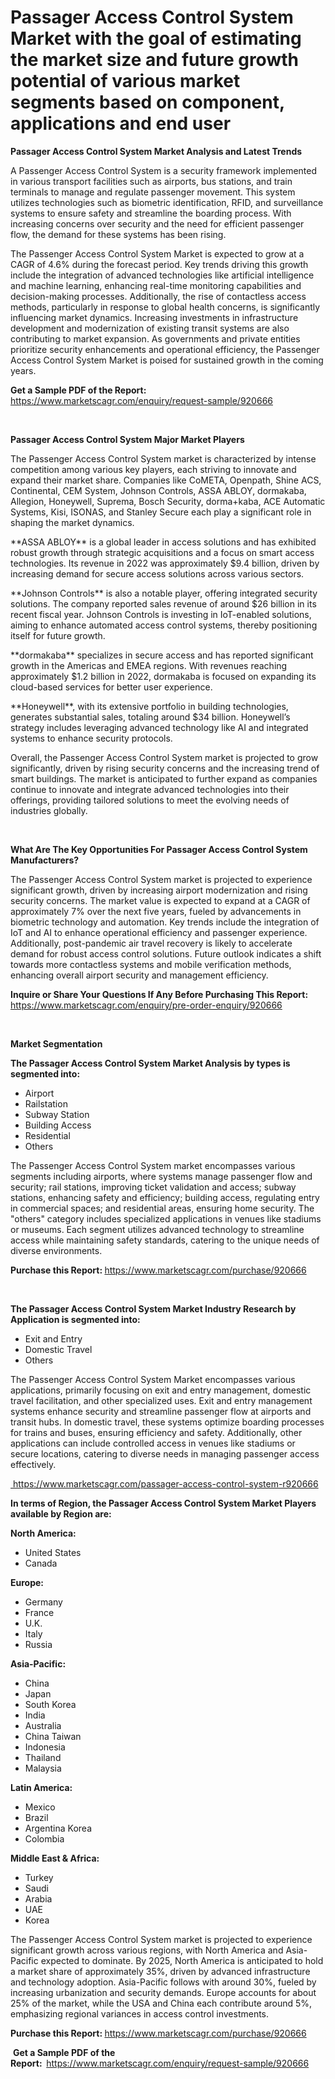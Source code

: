 <p><h1>Passager Access Control System Market with the goal of estimating the market size and future growth potential of various market segments based on component, applications and end user</h1></p><p><strong>Passager Access Control System Market Analysis and Latest Trends</strong></p>
<p><p>A Passenger Access Control System is a security framework implemented in various transport facilities such as airports, bus stations, and train terminals to manage and regulate passenger movement. This system utilizes technologies such as biometric identification, RFID, and surveillance systems to ensure safety and streamline the boarding process. With increasing concerns over security and the need for efficient passenger flow, the demand for these systems has been rising.</p><p>The Passenger Access Control System Market is expected to grow at a CAGR of 4.6% during the forecast period. Key trends driving this growth include the integration of advanced technologies like artificial intelligence and machine learning, enhancing real-time monitoring capabilities and decision-making processes. Additionally, the rise of contactless access methods, particularly in response to global health concerns, is significantly influencing market dynamics. Increasing investments in infrastructure development and modernization of existing transit systems are also contributing to market expansion. As governments and private entities prioritize security enhancements and operational efficiency, the Passenger Access Control System Market is poised for sustained growth in the coming years.</p></p>
<p><strong>Get a Sample PDF of the Report:&nbsp;</strong> <a href="https://www.marketscagr.com/enquiry/request-sample/920666?utm_campaign=2958&utm_medium=2&utm_source=Github&utm_content=ia&utm_term=18042025&utm_id=passager-access-control-system">https://www.marketscagr.com/enquiry/request-sample/920666</a></p>
<p>&nbsp;</p>
<p><strong>Passager Access Control System Major Market Players</strong></p>
<p><p>The Passenger Access Control System market is characterized by intense competition among various key players, each striving to innovate and expand their market share. Companies like CoMETA, Openpath, Shine ACS, Continental, CEM System, Johnson Controls, ASSA ABLOY, dormakaba, Allegion, Honeywell, Suprema, Bosch Security, dorma+kaba, ACE Automatic Systems, Kisi, ISONAS, and Stanley Secure each play a significant role in shaping the market dynamics.</p><p>**ASSA ABLOY** is a global leader in access solutions and has exhibited robust growth through strategic acquisitions and a focus on smart access technologies. Its revenue in 2022 was approximately $9.4 billion, driven by increasing demand for secure access solutions across various sectors.</p><p>**Johnson Controls** is also a notable player, offering integrated security solutions. The company reported sales revenue of around $26 billion in its recent fiscal year. Johnson Controls is investing in IoT-enabled solutions, aiming to enhance automated access control systems, thereby positioning itself for future growth.</p><p>**dormakaba** specializes in secure access and has reported significant growth in the Americas and EMEA regions. With revenues reaching approximately $1.2 billion in 2022, dormakaba is focused on expanding its cloud-based services for better user experience.</p><p>**Honeywell**, with its extensive portfolio in building technologies, generates substantial sales, totaling around $34 billion. Honeywell’s strategy includes leveraging advanced technology like AI and integrated systems to enhance security protocols.</p><p>Overall, the Passenger Access Control System market is projected to grow significantly, driven by rising security concerns and the increasing trend of smart buildings. The market is anticipated to further expand as companies continue to innovate and integrate advanced technologies into their offerings, providing tailored solutions to meet the evolving needs of industries globally.</p></p>
<p>&nbsp;</p>
<p><strong>What Are The Key Opportunities For Passager Access Control System Manufacturers?</strong></p>
<p><p>The Passenger Access Control System market is projected to experience significant growth, driven by increasing airport modernization and rising security concerns. The market value is expected to expand at a CAGR of approximately 7% over the next five years, fueled by advancements in biometric technology and automation. Key trends include the integration of IoT and AI to enhance operational efficiency and passenger experience. Additionally, post-pandemic air travel recovery is likely to accelerate demand for robust access control solutions. Future outlook indicates a shift towards more contactless systems and mobile verification methods, enhancing overall airport security and management efficiency.</p></p>
<p><strong>Inquire or Share Your Questions If Any Before Purchasing This Report:</strong> <a href="https://www.marketscagr.com/enquiry/pre-order-enquiry/920666?utm_campaign=2958&utm_medium=2&utm_source=Github&utm_content=ia&utm_term=18042025&utm_id=passager-access-control-system">https://www.marketscagr.com/enquiry/pre-order-enquiry/920666</a></p>
<p>&nbsp;</p>
<p><strong>Market Segmentation</strong></p>
<p><strong>The Passager Access Control System Market Analysis by types is segmented into:</strong></p>
<p><ul><li>Airport</li><li>Railstation</li><li>Subway Station</li><li>Building Access</li><li>Residential</li><li>Others</li></ul></p>
<p><p>The Passenger Access Control System market encompasses various segments including airports, where systems manage passenger flow and security; rail stations, improving ticket validation and access; subway stations, enhancing safety and efficiency; building access, regulating entry in commercial spaces; and residential areas, ensuring home security. The "others" category includes specialized applications in venues like stadiums or museums. Each segment utilizes advanced technology to streamline access while maintaining safety standards, catering to the unique needs of diverse environments.</p></p>
<p><strong>Purchase this Report:&nbsp;</strong><a href="https://www.marketscagr.com/purchase/920666?utm_campaign=2958&utm_medium=2&utm_source=Github&utm_content=ia&utm_term=18042025&utm_id=passager-access-control-system">https://www.marketscagr.com/purchase/920666</a></p>
<p>&nbsp;</p>
<p><strong>The Passager Access Control System Market Industry Research by Application is segmented into:</strong></p>
<p><ul><li>Exit and Entry</li><li>Domestic Travel</li><li>Others</li></ul></p>
<p><p>The Passenger Access Control System Market encompasses various applications, primarily focusing on exit and entry management, domestic travel facilitation, and other specialized uses. Exit and entry management systems enhance security and streamline passenger flow at airports and transit hubs. In domestic travel, these systems optimize boarding processes for trains and buses, ensuring efficiency and safety. Additionally, other applications can include controlled access in venues like stadiums or secure locations, catering to diverse needs in managing passenger access effectively.</p></p>
<p><a href="https://www.marketscagr.com/passager-access-control-system-r920666?utm_campaign=2958&utm_medium=2&utm_source=Github&utm_content=ia&utm_term=18042025&utm_id=passager-access-control-system">&nbsp;https://www.marketscagr.com/passager-access-control-system-r920666</a></p>
<p><strong>In terms of Region, the Passager Access Control System Market Players available by Region are:</strong></p>
<p>
    <p> <strong> North America: </strong>
        <ul>
            <li>United States</li>
            <li>Canada</li>
        </ul>
        </p> 
    <p> <strong> Europe: </strong>
        <ul>
            <li>Germany</li>
            <li>France</li>
            <li>U.K.</li>
            <li>Italy</li>
            <li>Russia</li>
        </ul>
        </p> 
    <p> <strong> Asia-Pacific: </strong>
        <ul>
            <li>China</li>
            <li>Japan</li>
            <li>South Korea</li>
            <li>India</li>
            <li>Australia</li>
            <li>China Taiwan</li>
            <li>Indonesia</li>
            <li>Thailand</li>
            <li>Malaysia</li>
        </ul>
        </p> 
    <p> <strong> Latin America: </strong>
        <ul>
            <li>Mexico</li>
            <li>Brazil</li>
            <li>Argentina Korea</li>
            <li>Colombia</li>
        </ul>
        </p> 
    <p> <strong> Middle East & Africa: </strong>
        <ul>
            <li>Turkey</li>
            <li>Saudi</li>
            <li>Arabia</li>
            <li>UAE</li>
            <li>Korea</li>
        </ul>
    </p>
    </p>
<p><p>The Passenger Access Control System market is projected to experience significant growth across various regions, with North America and Asia-Pacific expected to dominate. By 2025, North America is anticipated to hold a market share of approximately 35%, driven by advanced infrastructure and technology adoption. Asia-Pacific follows with around 30%, fueled by increasing urbanization and security demands. Europe accounts for about 25% of the market, while the USA and China each contribute around 5%, emphasizing regional variances in access control investments.</p></p>
<p><strong>Purchase this Report: </strong><a href="https://www.marketscagr.com/purchase/920666?utm_campaign=2958&utm_medium=2&utm_source=Github&utm_content=ia&utm_term=18042025&utm_id=passager-access-control-system">https://www.marketscagr.com/purchase/920666</a></p>
<p>&nbsp;<strong>Get a Sample PDF of the Report:&nbsp;&nbsp;</strong><a href="https://www.marketscagr.com/enquiry/request-sample/920666?utm_campaign=2958&utm_medium=2&utm_source=Github&utm_content=ia&utm_term=18042025&utm_id=passager-access-control-system">https://www.marketscagr.com/enquiry/request-sample/920666</a></p>
<p><strong></strong></p>
<p><p></p><p></p><p></p></p>